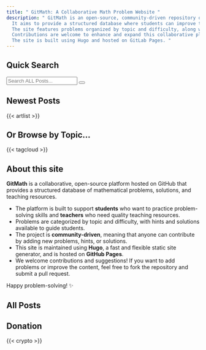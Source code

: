 ```yaml
---
title: " GitMath: A Collaborative Math Problem Website "
description: " GitMath is an open-source, community-driven repository of mathematical problems, solutions, and teaching resources.
  It aims to provide a structured database where students can improve their problem-solving skills and teachers can find quality teaching resources.
  The site features problems organized by topic and difficulty, along with hints and solutions to guide students.
  Contributions are welcome to enhance and expand this collaborative platform.
  The site is built using Hugo and hosted on GitLab Pages. "
---
```




## Quick Search

<div class="search js-only">
  <input type="text" id="search" placeholder="Search ALL Posts...">
  <button id="clear-search">
    <svg xmlns="http://www.w3.org/2000/svg" class="ionicon" viewBox="0 0 512 512"><title>Backspace</title><path d="M135.19 390.14a28.79 28.79 0 0021.68 9.86h246.26A29 29 0 00432 371.13V140.87A29 29 0 00403.13 112H156.87a28.84 28.84 0 00-21.67 9.84v0L46.33 256l88.86 134.11z" fill="none" stroke="currentColor" stroke-linejoin="round" stroke-width="32"></path><path fill="none" stroke="currentColor" stroke-linecap="round" stroke-linejoin="round" stroke-width="32" d="M336.67 192.33L206.66 322.34M336.67 322.34L206.66 192.33M336.67 192.33L206.66 322.34M336.67 322.34L206.66 192.33"></path></svg>
  </button>
</div>

<script>
// @license magnet:?xt=urn:btih:5ac446d35272cc2e4e85e4325b146d0b7ca8f50c&dn=unlicense.txt Unlicense

document.addEventListener("DOMContentLoaded", () => {
  for (e of document.getElementsByClassName("js-only")) {
    e.classList.remove("js-only");
  }

  const recipes = document.querySelectorAll("#artlist li");
  const search = document.getElementById("search");
  const oldheading = document.getElementById("newest-recipes");
  const clearSearch = document.getElementById("clear-search");
  const artlist = document.getElementById("artlist");

  search.addEventListener("input", () => {
    // grab search input value
    const searchText = search.value.toLowerCase().trim().normalize('NFD').replace(/\p{Diacritic}/gu, "");
    const searchTerms = searchText.split(" ");
    const hasFilter = searchText.length > 0;

    artlist.classList.toggle("list-searched", hasFilter);
    oldheading.classList.toggle("hidden", hasFilter);

    // for each recipe hide all but matched
    recipes.forEach(recipe => {
      const searchString = `${recipe.textContent} ${recipe.dataset.tags}`.toLowerCase().normalize('NFD').replace(/\p{Diacritic}/gu, "");
      const isMatch = searchTerms.every(term => searchString.includes(term));

      recipe.hidden = !isMatch;
      recipe.classList.toggle("matched-recipe", hasFilter && isMatch);
    })
  })

  clearSearch.addEventListener("click", () => {
    search.value = "";
    recipes.forEach(recipe => {
      recipe.hidden = false;
      recipe.classList.remove("matched-recipe");
    })

    artlist.classList.remove("list-searched");
    oldheading.classList.remove("hidden");
  })
})
// @license-end
</script>


## Newest Posts

{{< artlist >}}

## Or Browse by Topic...

{{< tagcloud >}}

## About this site
**GitMath** is a collaborative, open-source platform hosted on GitHub that provides a structured database of mathematical problems, solutions, and teaching resources.

- The platform is built to support **students** who want to practice problem-solving skills and **teachers** who need quality teaching resources.
- Problems are categorized by topic and difficulty, with hints and solutions available to guide students.
- The project is **community-driven**, meaning that anyone can contribute by adding new problems, hints, or solutions.
- This site is maintained using **Hugo**, a fast and flexible static site generator, and is hosted on **GitHub Pages**.
- We welcome contributions and suggestions! If you want to add problems or improve the content, feel free to fork the repository and submit a pull request.

Happy problem-solving! ✨


## All Posts


## Donation

{{< crypto >}}
